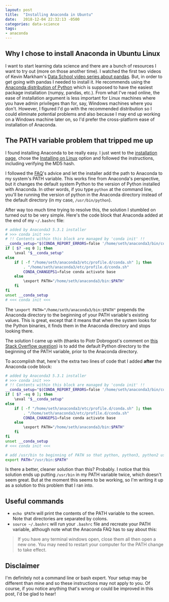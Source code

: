 ```yaml
---
layout: post
title:  "Installing Anaconda in Ubuntu"
date:   2018-12-04 22:32:13 -0500
categories: data-science
tags:
- anaconda
---
```

## Why I chose to install Anaconda in Ubuntu Linux

I want to start learning data science and there are a bunch of resources I want to try out (more on those another time). I watched the first two videos of Kevin Markham's [Data School video series about pandas](https://www.dataschool.io/easier-data-analysis-with-pandas/). But, in order to get going with pandas I needed to install it. He recommends using the [Anaconda distribution of Python](https://docs.anaconda.com/anaconda/) which is supposed to have the easiest package installation (numpy, pandas, etc.). From what I've read online, the ease of installation argument is less important for Linux machines where you have admin privileges than for, say, Windows machines where you don't. However, I figured I'd go with the recommended distribution so I could eliminate potential problems and also because I may end up working on a Windows machine later on, so I'd prefer the cross-platform ease of installation of Anaconda. 

## The PATH variable problem that tripped me up

I found installing Anaconda to be really easy. I just went to the [installation page](https://docs.anaconda.com/anaconda/install/), chose the [Installing on Linux](https://docs.anaconda.com/anaconda/install/linux/) option and followed the instructions, including verifying the MD5 hash.

I followed the [FAQ](https://docs.anaconda.com/anaconda/user-guide/faq/#distribution-faq-linux-path)'s advice and let the installer add the path to Anaconda to my system's PATH variable. This works fine from Anaconda's perspective, but it changes the default system Python to the version of Python installed with Anaconda. In other words, if you type `python` at the command line, you'll be running the version of python in the Anaconda directory instead of the default directory (in my case, `/usr/bin/python`).

After way too much time trying to resolve this, the solution I stumbled on turned out to be very simple. Here's the code block that Anaconda added at the end of my `~/.bashrc` file:

```bash
# added by Anaconda3 5.3.1 installer
# >>> conda init >>>
# !! Contents within this block are managed by 'conda init' !!
__conda_setup="$(CONDA_REPORT_ERRORS=false '/home/seth/anaconda3/bin/conda' shell.bash hook 2> /dev/null)"
if [ $? -eq 0 ]; then
    \eval "$__conda_setup"
else
    if [ -f "/home/seth/anaconda3/etc/profile.d/conda.sh" ]; then
        . "/home/seth/anaconda3/etc/profile.d/conda.sh"
        CONDA_CHANGEPS1=false conda activate base
    else
        \export PATH="/home/seth/anaconda3/bin:$PATH"
    fi
fi
unset __conda_setup
# <<< conda init <<<
```

The `\export PATH="/home/seth/anaconda3/bin:$PATH"` prepends the Anaconda directory to the beginning of your PATH variable's existing values. This is great, except that it means that when the system looks for the Python binaries, it finds them in the Anaconda directory and stops looking there.

The solution I came up with (thanks to Piotr Dobrogost's comment on [this Stack Overflow question](https://stackoverflow.com/questions/24664435/use-default-python-rather-than-anaconda-installation-when-called-from-the-termin)) is to add the default Python directory to the beginning of the PATH variable, prior to the Anaconda directory.

To accomplish that, here's the extra two lines of code that I added **after** the Anaconda code block:

```bash
# added by Anaconda3 5.3.1 installer
# >>> conda init >>>
# !! Contents within this block are managed by 'conda init' !!
__conda_setup="$(CONDA_REPORT_ERRORS=false '/home/seth/anaconda3/bin/conda' shell.bash hook 2> /dev/null)"
if [ $? -eq 0 ]; then
    \eval "$__conda_setup"
else
    if [ -f "/home/seth/anaconda3/etc/profile.d/conda.sh" ]; then
        . "/home/seth/anaconda3/etc/profile.d/conda.sh"
        CONDA_CHANGEPS1=false conda activate base
    else
        \export PATH="/home/seth/anaconda3/bin:$PATH"
    fi
fi
unset __conda_setup
# <<< conda init <<<

# add /usr/bin to beginning of PATH so that python, python3, python2 use default system python not Anaconda python 
export PATH="/usr/bin:$PATH"
```

Is there a better, cleaner solution than this? Probably. I notice that this solution ends up putting `/usr/bin` in my PATH variable twice, which doesn't seem great. But at the moment this seems to be working, so I'm writing it up as a solution to this problem that I ran into.

## Useful commands

- `echo $PATH` will print the contents of the PATH variable to the screen. Note that directories are separated by colons.
- `source ~/.bashrc` will run your `.bashrc` file and recreate your PATH variable, although note what the Anaconda FAQ has to say about this:

> If you have any terminal windows open, close them all then open a new one. You may need to restart your computer for the PATH change to take effect. 

## Disclaimer

I'm definitely not a command line or bash expert. Your setup may be different than mine and so these instructions may not apply to you. Of course, if you notice anything that's wrong or could be improved in this post, I'd be glad to hear!
